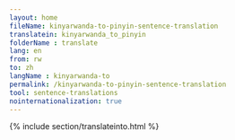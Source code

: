 ```yaml
---
layout: home
fileName: kinyarwanda-to-pinyin-sentence-translation
translatein: kinyarwanda_to_pinyin
folderName : translate
lang: en
from: rw
to: zh
langName : kinyarwanda-to
permalink: /kinyarwanda-to-pinyin-sentence-translation
tool: sentence-translations
nointernationalization: true
---
```

{% include section/translateinto.html %}
